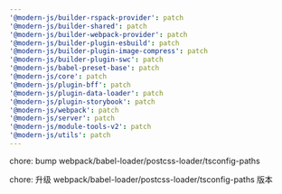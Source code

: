 ```yaml
---
'@modern-js/builder-rspack-provider': patch
'@modern-js/builder-shared': patch
'@modern-js/builder-webpack-provider': patch
'@modern-js/builder-plugin-esbuild': patch
'@modern-js/builder-plugin-image-compress': patch
'@modern-js/builder-plugin-swc': patch
'@modern-js/babel-preset-base': patch
'@modern-js/core': patch
'@modern-js/plugin-bff': patch
'@modern-js/plugin-data-loader': patch
'@modern-js/plugin-storybook': patch
'@modern-js/webpack': patch
'@modern-js/server': patch
'@modern-js/module-tools-v2': patch
'@modern-js/utils': patch
---
```


chore: bump webpack/babel-loader/postcss-loader/tsconfig-paths

chore: 升级 webpack/babel-loader/postcss-loader/tsconfig-paths 版本
